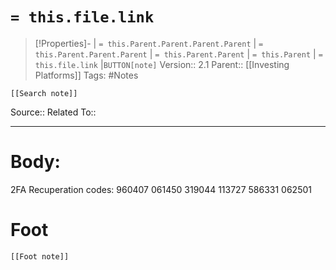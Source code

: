 # `= this.file.link`
>[!Properties]- | `= this.Parent.Parent.Parent.Parent` |  `= this.Parent.Parent.Parent` | `= this.Parent.Parent` | `= this.Parent` | `= this.file.link` |`BUTTON[note]` 
>Version:: 2.1
>Parent:: [[Investing Platforms]]
>Tags: #Notes
```meta-bind-embed
[[Search note]]
```
Source::
Related To::
***
# Body:
2FA Recuperation codes: 
960407
061450
319044
113727
586331
062501









# Foot
```meta-bind-embed
[[Foot note]]
``` 